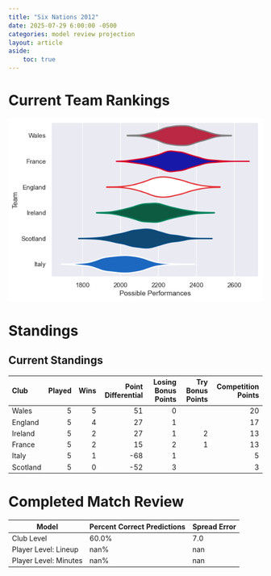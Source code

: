 ```yaml
---  
title: "Six Nations 2012"  
date: 2025-07-29 6:00:00 -0500  
categories: model review projection  
layout: article  
aside:  
    toc: true  
---
```

# Current Team Rankings


![Club Rankings](plots/rankings_Six_Nations_2012.png)
# Standings

## Current Standings


| Club     |   Played |   Wins |   Point Differential |   Losing Bonus Points |   Try Bonus Points |   Competition Points |
|:---------|---------:|-------:|---------------------:|----------------------:|-------------------:|---------------------:|
| Wales    |        5 |      5 |                   51 |                     0 |                    |                   20 |
| England  |        5 |      4 |                   27 |                     1 |                    |                   17 |
| Ireland  |        5 |      2 |                   27 |                     1 |                  2 |                   13 |
| France   |        5 |      2 |                   15 |                     2 |                  1 |                   13 |
| Italy    |        5 |      1 |                  -68 |                     1 |                    |                    5 |
| Scotland |        5 |      0 |                  -52 |                     3 |                    |                    3 |



# Completed Match Review


| Model | Percent Correct Predictions | Spread Error |
| ------ | ------ | ------ |
| Club Level | 60.0% | 7.0 |
| Player Level: Lineup | nan% | nan |
| Player Level: Minutes | nan% | nan |

